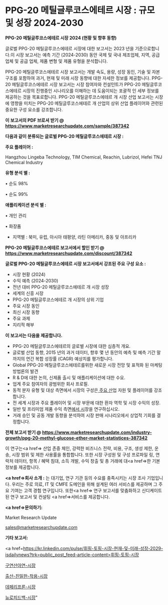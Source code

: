 # PPG-20 메틸글루코스에테르 시장 : 규모 및 성장 2024-2030

<strong>PPG-20 메틸글루코스에테르 시장 2024 (현황 및 향후 동향)</strong>

글로벌 PPG-20 메틸글루코스에테르 시장에 대한 보고서는 2023 년을 기준으로합니다.이 시장 보고서는 예측 기간 (2024-2030) 동안 국제 및 국내 제조업체, 지역, 공급 업체 및 공급 업체, 제품 변형 및 제품 유형을 분석합니다.

PPG-20 메틸글루코스에테르 시장 보고서는 개발 속도, 용량, 성장 동인, 기술 및 자본 구조를 포함하여 과거, 현재 및 미래 시장 동향에 대한 자세한 정보를 제공합니다. PPG-20 메틸글루코스에테르 시장 보고서는 시장 참여자와 컨설턴트가 PPG-20 메틸글루코스에테르 시장의 진행중인 시나리오를 이해하는 데 도움이되는 포괄적 인 세부 정보를 제공하는 것을 목표로합니다. PPG-20 메틸글루코스에테르 개 시장 산업 보고서는 시장에 영향을 미치는 PPG-20 메틸글루코스에테르 개 산업의 상위 산업 플레이어와 관련된 중요한 구성 요소를 강조합니다.



<strong>이 보고서의 PDF 브로셔 받기 @ <a href=https://www.marketresearchupdate.com/sample/387342>https://www.marketresearchupdate.com/sample/387342</a></strong>



<strong>다음과 같이 분류되는 글로벌 PPG-20 메틸글루코스에테르 시장 :</strong>



<strong>주요 플레이어 :</strong>

Hangzhou Lingeba Technology, TIM Chemical, Reachin, Lubrizol, Hefei TNJ Chemical Industry



<strong>유형 분석 별 :</strong>

• 순도 98%

• 순도 99%



<strong>애플리케이션 분석 별 :</strong>

• 개인 관리

• 화장품

<ul>
  <li>지역별 : 북미, 유럽, 아시아 태평양, 라틴 아메리카, 중동 및 아프리카</li>
</ul>


<strong>PPG-20 메틸글루코스에테르 보고서에서 할인 받기 @ <a href=https://www.marketresearchupdate.com/discount/387342>https://www.marketresearchupdate.com/discount/387342</a></strong>



<strong>글로벌 PPG-20 메틸글루코스에테르 시장 보고서에서 강조된 주요 구성 요소 :</strong>
<ul>
  <li>시장 현황 (2024)</li>
  <li>수익 예측 (2024-2030)</li>
  <li>전년 대비 PPG-20 메틸글루코스에테르 개 시장 성장</li>
  <li>세계의 신흥 시장</li>
  <li>PPG-20 메틸글루코스에테르 개 시장의 상위 기업</li>
  <li>주요 시장 동인</li>
  <li>최신 시장 동향</li>
  <li>주요 과제</li>
  <li>지리적 해부</li>
</ul>


<strong>이 보고서는 다음을 제공합니다.</strong>
<ul>
  <li>PPG-20 메틸글루코스에테르의 글로벌 시장에 대한 심층적 개요.</li>
  <li>글로벌 산업 동향, 2015 년의 과거 데이터, 향후 몇 년 동안의 예측 및 예측 기간 말까지의 연간 복합 성장률 (CAGR) 예상치를 평가합니다.</li>
  <li>Global PPG-20 메틸글루코스에테르를위한 새로운 시장 전망 및 표적화 된 마케팅 방법론의 발견</li>
  <li>R &amp; D에 대한 논의, 신제품 출시 및 애플리케이션에 대한 수요.</li>
  <li>업계 주요 참여자의 광범위한 회사 프로필.</li>
  <li>동적 분자 유형 및 대상 측면에서 시장의 구성은<a href=> 주요 산</a>업 자원 및 플레이어를 강조합니다.</li>
  <li>전 세계 시장과 주요 플레이어 및 시장 부문에 대한 환자 역학 및 시장 수익의 성장.</li>
  <li>일반 및 프리미엄 제품 수익 측면<a href=>에서 시</a>장을 연구하십시오.</li>
  <li>거래 승인 및 공동 개발 동향을 분석하여 시장 판매 시나리오에서 상업적 기회를 결정합니다.</li>
</ul>



<strong>전체 보고서 받기 @ <a href=https://www.marketresearchupdate.com/industry-growth/ppg-20-methyl-glucose-ether-market-statistices-387342>https://www.marketresearchupdate.com/industry-growth/ppg-20-methyl-glucose-ether-market-statistices-387342</a></strong>

이 연구는<a href=> 산업 존중</a> 체인, 강력한 비즈니스 전략, 비용, 구조, 생성 제한, 운송, 시장 범위 및 제한 사용률을 통합합니다. 또한 시장 구성원 및 구성 프로파일 링, 연락처 데이터, 항목 / 혜택 침대, 소득 개발, 수익 창출 및 총 거래에 대<a href=>한 기본 </a>정보를 제공합니다.



<strong><a href=>회사 소</a>개 :</strong>
는 대기업, 연구 기관 등의 수요를 충족시키는 시장 조사 기업입니다. 우리는 주로 의료, IT 및 CMFE 도메인을 위해 설계된 여러 서비스를 제공하며 그 주요 기여는 고객 경험 연구입니다. 또한<a href=> 연구 보</a>고서를 맞춤화하고 신디케이트 된 연구 보고서 및 컨설팅 <a href=>서비스</a>를 제공합니다.



<strong><a href=>문의하기:</a></strong>

Market Research Update

sales@marketresearchupdate.com



<strong>기타 보고서:</strong>

<a href=https://kr.linkedin.com/pulse/휘핑-토핑-시장-현재-및-미래-성장-2029-isdailynews?trk=public_post_feed-article-content>휘핑-토핑-시장</a>

<a href=https://www.linkedin.com/pulse/구연산아연-시장-동향-및-성장-전망-consumer-connection-chronicles-24-/>구연산아연-시장</a>

<a href=https://www.linkedin.com/pulse/출산-친밀한-착용-시장-진입-전략-및-위험-평가2029년-consumer-connection-compendium-ana-hlcmf/>출산-친밀한-착용-시장</a>

<a href=https://www.linkedin.com/pulse/데페리프론-시장-경쟁-분석-및-성장-잠재력-2029-survey-savvy-insights-360-analysis-mvlff/>데페리프론-시장</a>

<a href=https://www.linkedin.com/pulse/뉴로피드백-시장-경쟁-분석-및-성장-잠재력-2030-survey-spotlight-pro-24-analysis-r4ync/>뉴로피드백-시장</a>"
